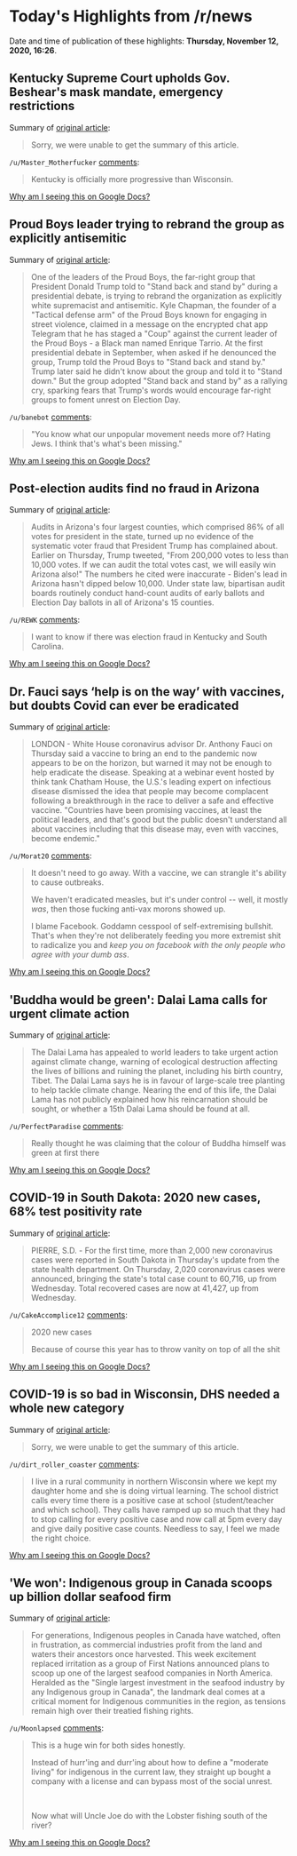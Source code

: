 # Today's Highlights from /r/news

Date and time of publication of these highlights: **Thursday, November 12, 2020, 16:26**.

## Kentucky Supreme Court upholds Gov. Beshear's mask mandate, emergency restrictions

Summary of [original article](https://www.cnbc.com/2020/11/12/kentucky-supreme-court-upholds-gov-beshears-mask-mandate-emergency-restrictions-.html):

> Sorry, we were unable to get the summary of this article.

`/u/Master_Motherfucker` [comments](https://www.reddit.com/r/news/comments/jt09xm/kentucky_supreme_court_upholds_gov_beshears_mask/):

> Kentucky is officially more progressive than Wisconsin.

[Why am I seeing this on Google Docs?](https://docs.google.com/document/d/1Dc6We63vOXIZsc0op-Bt4abqkYjXzOigalQqFxmvvbM/edit?usp=sharing)

## Proud Boys leader trying to rebrand the group as explicitly antisemitic

Summary of [original article](https://www.jpost.com/diaspora/antisemitism/proud-boys-leader-trying-to-rebrand-the-group-as-explicitly-antisemitic-648831):

> One of the leaders of the Proud Boys, the far-right group that President Donald Trump told to "Stand back and stand by" during a presidential debate, is trying to rebrand the organization as explicitly white supremacist and antisemitic. Kyle Chapman, the founder of a "Tactical defense arm" of the Proud Boys known for engaging in street violence, claimed in a message on the encrypted chat app Telegram that he has staged a "Coup" against the current leader of the Proud Boys - a Black man named Enrique Tarrio. At the first presidential debate in September, when asked if he denounced the group, Trump told the Proud Boys to "Stand back and stand by." Trump later said he didn't know about the group and told it to "Stand down." But the group adopted "Stand back and stand by" as a rallying cry, sparking fears that Trump's words would encourage far-right groups to foment unrest on Election Day.

`/u/banebot` [comments](https://www.reddit.com/r/news/comments/jswvmc/proud_boys_leader_trying_to_rebrand_the_group_as/):

> "You know what our unpopular movement needs more of? Hating Jews. I think that's what's been missing."

[Why am I seeing this on Google Docs?](https://docs.google.com/document/d/1Dc6We63vOXIZsc0op-Bt4abqkYjXzOigalQqFxmvvbM/edit?usp=sharing)

## Post-election audits find no fraud in Arizona

Summary of [original article](https://www.cnn.com/politics/live-news/biden-trump-us-election-news-11-12-20/h_98a625dddebc622aa30eb510a0514e1f):

> Audits in Arizona's four largest counties, which comprised 86% of all votes for president in the state, turned up no evidence of the systematic voter fraud that President Trump has complained about. Earlier on Thursday, Trump tweeted, "From 200,000 votes to less than 10,000 votes. If we can audit the total votes cast, we will easily win Arizona also!" The numbers he cited were inaccurate - Biden's lead in Arizona hasn't dipped below 10,000. Under state law, bipartisan audit boards routinely conduct hand-count audits of early ballots and Election Day ballots in all of Arizona's 15 counties.

`/u/REWK` [comments](https://www.reddit.com/r/news/comments/jt4r59/postelection_audits_find_no_fraud_in_arizona/):

> I want to know if there was election fraud in Kentucky and South Carolina.

[Why am I seeing this on Google Docs?](https://docs.google.com/document/d/1Dc6We63vOXIZsc0op-Bt4abqkYjXzOigalQqFxmvvbM/edit?usp=sharing)

## Dr. Fauci says ‘help is on the way’ with vaccines, but doubts Covid can ever be eradicated

Summary of [original article](https://www.cnbc.com/2020/11/12/coronavirus-dr-fauci-says-he-doubts-whether-covid-can-be-eradicated.html):

> LONDON - White House coronavirus advisor Dr. Anthony Fauci on Thursday said a vaccine to bring an end to the pandemic now appears to be on the horizon, but warned it may not be enough to help eradicate the disease. Speaking at a webinar event hosted by think tank Chatham House, the U.S.'s leading expert on infectious disease dismissed the idea that people may become complacent following a breakthrough in the race to deliver a safe and effective vaccine. "Countries have been promising vaccines, at least the political leaders, and that's good but the public doesn't understand all about vaccines including that this disease may, even with vaccines, become endemic."

`/u/Morat20` [comments](https://www.reddit.com/r/news/comments/jsw69j/dr_fauci_says_help_is_on_the_way_with_vaccines/):

> It doesn't need to go away. With a vaccine, we can strangle it's ability to cause outbreaks. 
> 
> We haven't eradicated measles, but it's under control -- well, it mostly *was*, then those fucking anti-vax morons showed up.
> 
> I blame Facebook. Goddamn cesspool of self-extremising bullshit. That's when they're not deliberately feeding you more extremist shit to radicalize you and *keep you on facebook with the only people who agree with your dumb ass*.

[Why am I seeing this on Google Docs?](https://docs.google.com/document/d/1Dc6We63vOXIZsc0op-Bt4abqkYjXzOigalQqFxmvvbM/edit?usp=sharing)

## 'Buddha would be green': Dalai Lama calls for urgent climate action

Summary of [original article](https://www.theguardian.com/world/2020/nov/11/buddha-would-be-green-dalai-lama-calls-for-urgent-climate-action?CMP=Share_iOSApp_Other):

> The Dalai Lama has appealed to world leaders to take urgent action against climate change, warning of ecological destruction affecting the lives of billions and ruining the planet, including his birth country, Tibet. The Dalai Lama says he is in favour of large-scale tree planting to help tackle climate change. Nearing the end of this life, the Dalai Lama has not publicly explained how his reincarnation should be sought, or whether a 15th Dalai Lama should be found at all.

`/u/PerfectParadise` [comments](https://www.reddit.com/r/news/comments/jst2tl/buddha_would_be_green_dalai_lama_calls_for_urgent/):

> Really thought he was claiming that the colour of Buddha himself was green at first there

[Why am I seeing this on Google Docs?](https://docs.google.com/document/d/1Dc6We63vOXIZsc0op-Bt4abqkYjXzOigalQqFxmvvbM/edit?usp=sharing)

## COVID-19 in South Dakota: 2020 new cases, 68% test positivity rate

Summary of [original article](https://www.keloland.com/news/local-news/covid-19-in-south-dakota-2020-new-total-cases-death-toll-remains-at-567-active-cases-at-18722/):

> PIERRE, S.D. - For the first time, more than 2,000 new coronavirus cases were reported in South Dakota in Thursday's update from the state health department. On Thursday, 2,020 coronavirus cases were announced, bringing the state's total case count to 60,716, up from Wednesday. Total recovered cases are now at 41,427, up from Wednesday.

`/u/CakeAccomplice12` [comments](https://www.reddit.com/r/news/comments/jszcak/covid19_in_south_dakota_2020_new_cases_68_test/):

> 2020 new cases
> 
> Because of course this year has to throw vanity on top of all the shit

[Why am I seeing this on Google Docs?](https://docs.google.com/document/d/1Dc6We63vOXIZsc0op-Bt4abqkYjXzOigalQqFxmvvbM/edit?usp=sharing)

## COVID-19 is so bad in Wisconsin, DHS needed a whole new category

Summary of [original article](https://www.nbc15.com/2020/11/12/covid-19-is-so-bad-in-wisconsin-dhs-needed-a-whole-new-category/):

> Sorry, we were unable to get the summary of this article.

`/u/dirt_roller_coaster` [comments](https://www.reddit.com/r/news/comments/jst02f/covid19_is_so_bad_in_wisconsin_dhs_needed_a_whole/):

> I live in a rural community in northern Wisconsin where we kept my daughter home and she is doing virtual learning. The school district calls every time there is a positive case at school (student/teacher and which school). They calls have ramped up so much that they had to stop calling for every positive case and now call at 5pm every day and give daily positive case counts. Needless to say, I feel we made the right choice.

[Why am I seeing this on Google Docs?](https://docs.google.com/document/d/1Dc6We63vOXIZsc0op-Bt4abqkYjXzOigalQqFxmvvbM/edit?usp=sharing)

## 'We won': Indigenous group in Canada scoops up billion dollar seafood firm

Summary of [original article](https://www.theguardian.com/environment/2020/nov/12/canada-clearwater-seafoods-mikmaq-first-nation-fishing):

> For generations, Indigenous peoples in Canada have watched, often in frustration, as commercial industries profit from the land and waters their ancestors once harvested. This week excitement replaced irritation as a group of First Nations announced plans to scoop up one of the largest seafood companies in North America. Heralded as the "Single largest investment in the seafood industry by any Indigenous group in Canada", the landmark deal comes at a critical moment for Indigenous communities in the region, as tensions remain high over their treatied fishing rights.

`/u/Moonlapsed` [comments](https://www.reddit.com/r/news/comments/jswsby/we_won_indigenous_group_in_canada_scoops_up/):

> This is a huge win for both sides honestly.  
> 
> 
> Instead of hurr'ing and durr'ing about how to define a "moderate living" for indigenous in the current law, they straight up bought a company with a license and can bypass most of the social unrest.
> 
> &#x200B;
> 
> Now what will Uncle Joe do with the Lobster fishing south of the river?

[Why am I seeing this on Google Docs?](https://docs.google.com/document/d/1Dc6We63vOXIZsc0op-Bt4abqkYjXzOigalQqFxmvvbM/edit?usp=sharing)

